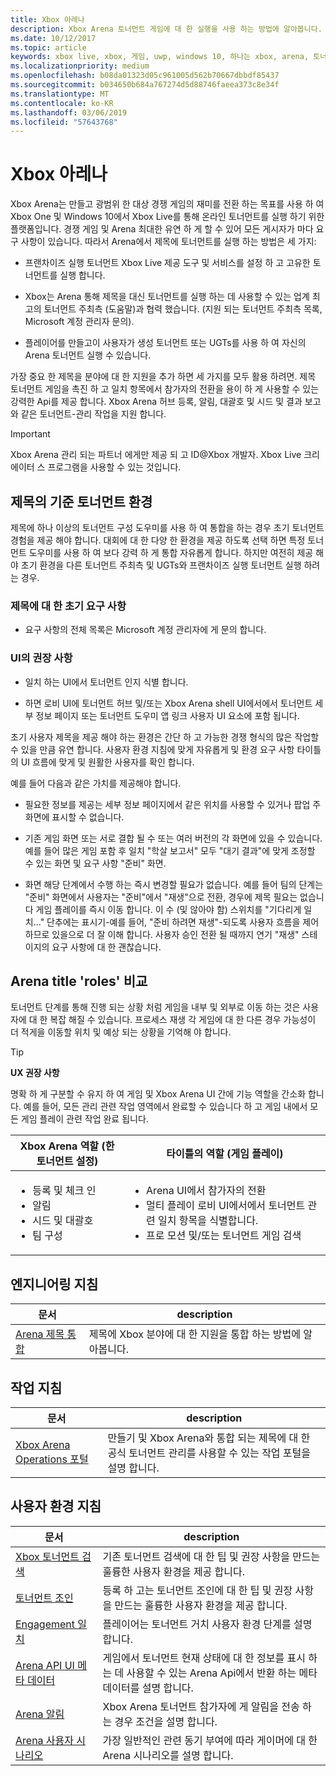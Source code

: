 ```yaml
---
title: Xbox 아레나
description: Xbox Arena 토너먼트 게임에 대 한 실행을 사용 하는 방법에 알아봅니다.
ms.date: 10/12/2017
ms.topic: article
keywords: xbox live, xbox, 게임, uwp, windows 10, 하나는 xbox, arena, 토너먼트, ux
ms.localizationpriority: medium
ms.openlocfilehash: b08da01323d05c961005d562b70667dbbdf85437
ms.sourcegitcommit: b034650b684a767274d5d88746faeea373c8e34f
ms.translationtype: MT
ms.contentlocale: ko-KR
ms.lasthandoff: 03/06/2019
ms.locfileid: "57643768"
---
```

# <a name="xbox-arena"></a>Xbox 아레나

Xbox Arena는 만들고 광범위 한 대상 경쟁 게임의 재미를 전환 하는 목표를 사용 하 여 Xbox One 및 Windows 10에서 Xbox Live를 통해 온라인 토너먼트를 실행 하기 위한 플랫폼입니다.
경쟁 게임 및 Arena 최대한 유연 하 게 할 수 있어 모든 게시자가 마다 요구 사항이 있습니다. 따라서 Arena에서 제목에 토너먼트를 실행 하는 방법은 세 가지:

* 프랜차이즈 실행 토너먼트 Xbox Live 제공 도구 및 서비스를 설정 하 고 고유한 토너먼트를 실행 합니다.

* Xbox는 Arena 통해 제목을 대신 토너먼트를 실행 하는 데 사용할 수 있는 업계 최고의 토너먼트 주최측 (도움말)과 협력 했습니다. (지원 되는 토너먼트 주최측 목록, Microsoft 계정 관리자 문의).

* 플레이어를 만들고이 사용자가 생성 토너먼트 또는 UGTs를 사용 하 여 자신의 Arena 토너먼트 실행 수 있습니다.

가장 중요 한 제목을 분야에 대 한 지원을 추가 하면 세 가지를 모두 활용 하려면. 제목 토너먼트 게임을 촉진 하 고 일치 항목에서 참가자의 전환을 용이 하 게 사용할 수 있는 강력한 Api를 제공 합니다. Xbox Arena 허브 등록, 알림, 대괄호 및 시드 및 결과 보고와 같은 토너먼트-관리 작업을 지원 합니다.

> [!IMPORTANT]  
> Xbox Arena 관리 되는 파트너 에게만 제공 되 고 ID@Xbox 개발자. Xbox Live 크리에이터 스 프로그램을 사용할 수 있는 것입니다.

## <a name="a-titles-baseline-tournament-experience"></a>제목의 기준 토너먼트 환경

제목에 하나 이상의 토너먼트 구성 도우미를 사용 하 여 통합을 하는 경우 초기 토너먼트 경험을 제공 해야 합니다. 대회에 대 한 다양 한 환경을 제공 하도록 선택 하면 특정 토너먼트 도우미를 사용 하 여 보다 강력 하 게 통합 자유롭게 합니다. 하지만 여전히 제공 해야 초기 환경을 다른 토너먼트 주최측 및 UGTs와 프랜차이즈 실행 토너먼트 실행 하려는 경우.

### <a name="baseline-requirements-for-a-title"></a>제목에 대 한 초기 요구 사항

* 요구 사항의 전체 목록은 Microsoft 계정 관리자에 게 문의 합니다.

### <a name="ui-recommendations"></a>UI의 권장 사항

* 일치 하는 UI에서 토너먼트 인지 식별 합니다.

* 하면 로비 UI에 토너먼트 허브 및/또는 Xbox Arena shell UI에서에서 토너먼트 세부 정보 페이지 또는 토너먼트 도우미 앱 링크 사용자 UI 요소에 포함 됩니다.



초기 사용자 제목을 제공 해야 하는 환경은 간단 하 고 가능한 경쟁 형식의 많은 작업할 수 있을 만큼 유연 합니다. 사용자 환경 지침에 맞게 자유롭게 및 환경 요구 사항 타이틀의 UI 흐름에 맞게 및 원활한 사용자를 확인 합니다.

예를 들어 다음과 같은 가치를 제공해야 합니다.

* 필요한 정보를 제공는 세부 정보 페이지에서 같은 위치를 사용할 수 있거나 팝업 주 화면에 표시할 수 없습니다.

* 기존 게임 화면 또는 서로 결합 될 수 또는 여러 버전의 각 화면에 있을 수 있습니다. 예를 들어 많은 게임 포함 후 일치 "학살 보고서" 모두 "대기 결과"에 맞게 조정할 수 있는 화면 및 요구 사항 "준비" 화면.

* 화면 해당 단계에서 수행 하는 즉시 변경할 필요가 없습니다. 예를 들어 팀의 단계는 "준비" 화면에서 사용자는 "준비"에서 "재생"으로 전환, 경우에 제목 필요는 없습니다 게임 플레이를 즉시 이동 합니다. 이 수 (및 않아야 함) 스위치를 "기다리게 일치..." 단추에는 표시기-예를 들어, "준비 하려면 재생"-되도록 사용자 흐름을 제어 하므로 있을으로 더 잘 이해 합니다. 사용자 승인 전환 될 때까지 연기 "재생" 스테이지의 요구 사항에 대 한 괜찮습니다.


## <a name="arena-vs-title-roles"></a>Arena title 'roles' 비교

토너먼트 단계를 통해 진행 되는 상황 처럼 게임을 내부 및 외부로 이동 하는 것은 사용자에 대 한 복잡 해질 수 있습니다. 프로세스 재생 각 게임에 대 한 다른 경우 가능성이 더 적게을 이동할 위치 및 예상 되는 상황을 기억해 야 합니다.

> [!TIP]
> **UX 권장 사항**  
>
> 명확 하 게 구분할 수 유지 하 여 게임 및 Xbox Arena UI 간에 기능 역할을 간소화 합니다. 예를 들어, 모든 관리 관련 작업 영역에서 완료할 수 있습니다 하 고 게임 내에서 모든 게임 플레이 관련 작업 완료 됩니다.

Xbox Arena 역할 (한 토너먼트 설정)   | 타이틀의 역할 (게임 플레이)
--- | ---
<ul><li>등록 및 체크 인</li><li>알림</li><li>시드 및 대괄호</li><li>팀 구성</li></ul> |     <ul><li>Arena UI에서 참가자의 전환</li><li>멀티 플레이 로비 UI에서에서 토너먼트 관련 일치 항목을 식별합니다.</li><li>프로 모션 및/또는 토너먼트 게임 검색</li></ul>

## <a name="engineering-guidance"></a>엔지니어링 지침

문서 | description
--- | ---
[Arena 제목 통합](arena-title-integration.md) | 제목에 Xbox 분야에 대 한 지원을 통합 하는 방법에 알아봅니다.

## <a name="operations-guidance"></a>작업 지침

문서 | description
--- | ---
[Xbox Arena Operations 포털](operations-portal.md) | 만들기 및 Xbox Arena와 통합 되는 제목에 대 한 공식 토너먼트 관리를 사용할 수 있는 작업 포털을 설명 합니다.

## <a name="user-experience-guidance"></a>사용자 환경 지침

문서 | description
--- | ---
[Xbox 토너먼트 검색](discovering-xbox-tournaments.md) | 기존 토너먼트 검색에 대 한 팁 및 권장 사항을 만드는 훌륭한 사용자 환경을 제공 합니다.
[토너먼트 조인](arena-ux-join-tournament.md)  |  등록 하 고는 토너먼트 조인에 대 한 팁 및 권장 사항을 만드는 훌륭한 사용자 환경을 제공 합니다.
[Engagement 일치](arena-ux-match-engagement.md) | 플레이어는 토너먼트 거치 사용자 환경 단계를 설명 합니다.
[Arena API UI 메타 데이터](arena-apis-metadata.md)  | 게임에서 토너먼트 현재 상태에 대 한 정보를 표시 하는 데 사용할 수 있는 Arena Api에서 반환 하는 메타 데이터를 설명 합니다.
[Arena 알림](arena-notifications.md)  | Xbox Arena 토너먼트 참가자에 게 알림을 전송 하는 경우 조건을 설명 합니다.
[Arena 사용자 시나리오](arena-user-scenarios.md)  | 가장 일반적인 관련 동기 부여에 따라 게이머에 대 한 Arena 시나리오를 설명 합니다.
